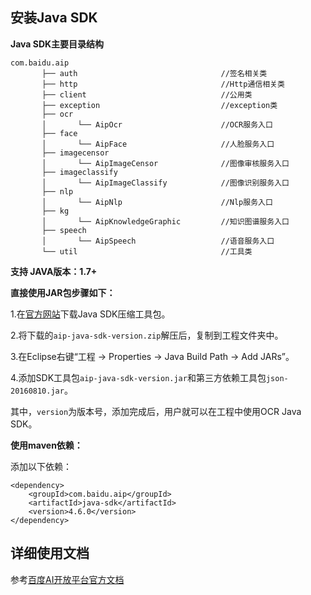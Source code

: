 ## 安装Java SDK

**Java SDK主要目录结构**

    com.baidu.aip
           ├── auth                                //签名相关类
           ├── http                                //Http通信相关类
           ├── client                              //公用类
           ├── exception                           //exception类
           ├── ocr
           │       └── AipOcr                      //OCR服务入口
           ├── face
           │       └── AipFace                     //人脸服务入口
           ├── imagecensor
           │       └── AipImageCensor              //图像审核服务入口
           ├── imageclassify
           │       └── AipImageClassify            //图像识别服务入口
           ├── nlp
           │       └── AipNlp                      //Nlp服务入口
           ├── kg
           │       └── AipKnowledgeGraphic         //知识图谱服务入口
           ├── speech
           │       └── AipSpeech                   //语音服务入口
           └── util                                //工具类

**支持 JAVA版本：1.7+**

**直接使用JAR包步骤如下：**

1.在[官方网站](http://ai.baidu.com/sdk)下载Java SDK压缩工具包。

2.将下载的`aip-java-sdk-version.zip`解压后，复制到工程文件夹中。

3.在Eclipse右键“工程 -> Properties -> Java Build Path -> Add JARs”。

4.添加SDK工具包`aip-java-sdk-version.jar`和第三方依赖工具包`json-20160810.jar`。

其中，`version`为版本号，添加完成后，用户就可以在工程中使用OCR Java SDK。


**使用maven依赖：**

添加以下依赖：

```
<dependency>
    <groupId>com.baidu.aip</groupId>
    <artifactId>java-sdk</artifactId>
    <version>4.6.0</version>
</dependency>
```



## 详细使用文档

参考[百度AI开放平台官方文档](http://ai.baidu.com/docs)

